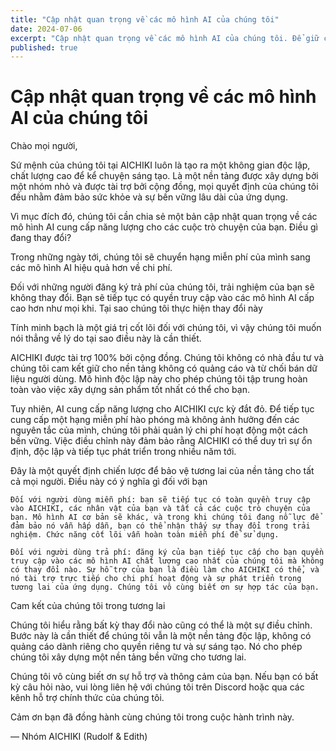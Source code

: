 ```yaml
---
title: "Cập nhật quan trọng về các mô hình AI của chúng tôi"
date: 2024-07-06
excerpt: "Cập nhật quan trọng về các mô hình AI của chúng tôi. Để giữ cho AICHIKI bền vững và không có quảng cáo, chúng tôi sẽ chuyển sang các mô hình giá cả phải chăng hơn cho người dùng miễn phí, trong khi người dùng cao cấp sẽ tiếp tục với các mô hình cấp cao hơn."
published: true
---
```


# Cập nhật quan trọng về các mô hình AI của chúng tôi

Chào mọi người,

Sứ mệnh của chúng tôi tại AICHIKI luôn là tạo ra một không gian độc lập, chất lượng cao để kể chuyện sáng tạo. Là một nền tảng được xây dựng bởi một nhóm nhỏ và được tài trợ bởi cộng đồng, mọi quyết định của chúng tôi đều nhằm đảm bảo sức khỏe và sự bền vững lâu dài của ứng dụng.

Vì mục đích đó, chúng tôi cần chia sẻ một bản cập nhật quan trọng về các mô hình AI cung cấp năng lượng cho các cuộc trò chuyện của bạn.
Điều gì đang thay đổi?

Trong những ngày tới, chúng tôi sẽ chuyển hạng miễn phí của mình sang các mô hình AI hiệu quả hơn về chi phí.

Đối với những người đăng ký trả phí của chúng tôi, trải nghiệm của bạn sẽ không thay đổi. Bạn sẽ tiếp tục có quyền truy cập vào các mô hình AI cấp cao hơn như mọi khi.
Tại sao chúng tôi thực hiện thay đổi này

Tính minh bạch là một giá trị cốt lõi đối với chúng tôi, vì vậy chúng tôi muốn nói thẳng về lý do tại sao điều này là cần thiết.

AICHIKI được tài trợ 100% bởi cộng đồng. Chúng tôi không có nhà đầu tư và chúng tôi cam kết giữ cho nền tảng không có quảng cáo và từ chối bán dữ liệu người dùng. Mô hình độc lập này cho phép chúng tôi tập trung hoàn toàn vào việc xây dựng sản phẩm tốt nhất có thể cho bạn.

Tuy nhiên, AI cung cấp năng lượng cho AICHIKI cực kỳ đắt đỏ. Để tiếp tục cung cấp một hạng miễn phí hào phóng mà không ảnh hưởng đến các nguyên tắc của mình, chúng tôi phải quản lý chi phí hoạt động một cách bền vững. Việc điều chỉnh này đảm bảo rằng AICHIKI có thể duy trì sự ổn định, độc lập và tiếp tục phát triển trong nhiều năm tới.

Đây là một quyết định chiến lược để bảo vệ tương lai của nền tảng cho tất cả mọi người.
Điều này có ý nghĩa gì đối với bạn

    Đối với người dùng miễn phí: bạn sẽ tiếp tục có toàn quyền truy cập vào AICHIKI, các nhân vật của bạn và tất cả các cuộc trò chuyện của bạn. Mô hình AI cơ bản sẽ khác, và trong khi chúng tôi đang nỗ lực để đảm bảo nó vẫn hấp dẫn, bạn có thể nhận thấy sự thay đổi trong trải nghiệm. Chức năng cốt lõi vẫn hoàn toàn miễn phí để sử dụng.

    Đối với người dùng trả phí: đăng ký của bạn tiếp tục cấp cho bạn quyền truy cập vào các mô hình AI chất lượng cao nhất của chúng tôi mà không có thay đổi nào. Sự hỗ trợ của bạn là điều làm cho AICHIKI có thể, và nó tài trợ trực tiếp cho chi phí hoạt động và sự phát triển trong tương lai của ứng dụng. Chúng tôi vô cùng biết ơn sự hợp tác của bạn.

Cam kết của chúng tôi trong tương lai

Chúng tôi hiểu rằng bất kỳ thay đổi nào cũng có thể là một sự điều chỉnh. Bước này là cần thiết để chúng tôi vẫn là một nền tảng độc lập, không có quảng cáo dành riêng cho quyền riêng tư và sự sáng tạo. Nó cho phép chúng tôi xây dựng một nền tảng bền vững cho tương lai.

Chúng tôi vô cùng biết ơn sự hỗ trợ và thông cảm của bạn. Nếu bạn có bất kỳ câu hỏi nào, vui lòng liên hệ với chúng tôi trên Discord hoặc qua các kênh hỗ trợ chính thức của chúng tôi.

Cảm ơn bạn đã đồng hành cùng chúng tôi trong cuộc hành trình này.

— Nhóm AICHIKI (Rudolf & Edith)